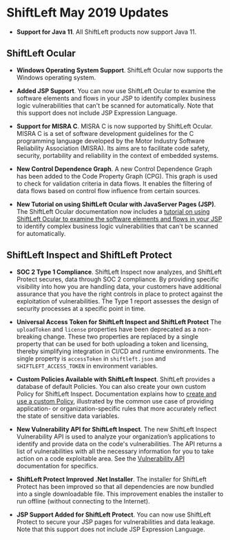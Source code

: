 # ShiftLeft May 2019 Updates

* **Support for Java 11**. All ShiftLeft products now support Java 11.

## ShiftLeft Ocular

* **Windows Operating System Support**. ShiftLeft Ocular now supports the Windows operating system.

* **Added JSP Support**. You can now use ShiftLeft Ocular to examine the software elements and flows in your JSP to identify complex business logic vulnerabilities that can't be scanned for automatically. Note that this support does not include JSP Expression Language.

* **Support for MISRA C**. MISRA C is now supported by ShiftLeft Ocular. MISRA C is a set of software development guidelines for the C programming language developed by the Motor Industry Software Reliability Association (MISRA). Its aims are to facilitate code safety, security, portability and reliability in the context of embedded systems. 

* **New Control Dependence Graph**. A new Control Dependence Graph has been added to the Code Property Graph (CPG). This graph is used to check for validation criteria in data flows. It enables the filtering of data flows based on control flow influence from certain sources.

* **New Tutorial on using ShiftLeft Ocular with JavaServer Pages (JSP)**. The ShiftLeft Ocular documentation now includes a [tutorial on using ShiftLeft Ocular to examine the software elements and flows in your JSP](../using-ocular/tutorials/jsp.md) to identify complex business logic 
vulnerabilities that can't be scanned for automatically.

## ShiftLeft Inspect and ShiftLeft Protect 

* **SOC 2 Type 1 Compliance**. ShiftLeft Inspect now analyzes, and ShiftLeft Protect secures, data through SOC 2 compliance. By providing specific visibility into how you are handling data, your customers have additional assurance that you have the right controls in place to protect against the exploitation of vulnerabilities. The Type 1 report assesses the design of security processes at a specific point in time.

* **Universal Access Token for ShiftLeft Inspect and ShiftLeft Protect** The `uploadToken` and `license` properties have been  deprecated as a non-breaking change. These two properties are replaced by a single property that can be used for both uploading a token and licensing, thereby simplifying integration in CI/CD and runtime environments. The single property is  `accessToken` in `shiftleft.json` and `SHIFTLEFT_ACCESS_TOKEN` in environment variables.

* **Custom Policies Available with ShiftLeft Inspect**. ShiftLeft provides a database of default Policies. You can also create your own custom Policy for ShiftLeft Inspect. Documentation explains how to [create and use a custom Policy](../policies/custom-policy.md), illustrated by the common use case of providing application- or organization-specific rules that more accurately reflect the state of sensitive data variables. 

* **New Vulnerability API for ShiftLeft Inspect**. The new ShiftLeft Inspect Vulnerability API is used to analyze your organization’s applications to identify and provide data on the code's vulnerabilities. The API returns a list of vulnerabilities with all the necessary information for you to take action on a code exploitable area. See the [Vulnerability API](../using-inspect-protect/api/vulnerabilities_api.md) documentation for specifics.

* **ShiftLeft Protect Improved .Net Installer**. The installer for ShiftLeft Protect has been improved so that all dependencies are now bundled into a single downloadable file. This improvement enables the installer to run offline (without connecting to the Internet).  

* **JSP Support Added for ShiftLeft Protect**. You can now use ShiftLeft Protect to secure your JSP pages for vulnerabilities and data leakage. Note that this support does not include JSP Expression Language.
